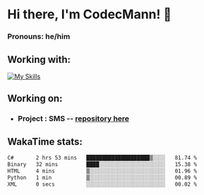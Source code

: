 # Hi there, I'm CodecMann! 👋

### Pronouns: he/him


## Working with:
[![My Skills](https://skillicons.dev/icons?i=kotlin,nodejs,django,python,bots&theme=dark)](https://skillicons.dev)


## Working on:
- ### Project : SMS -- [repository here](https://github.com/NikeStyleProject/project-sms)

## WakaTime stats:

<!--START_SECTION:waka-->

```txt
C#       2 hrs 53 mins   ████████████████████▒░░░░   81.74 %
Binary   32 mins         ████░░░░░░░░░░░░░░░░░░░░░   15.38 %
HTML     4 mins          ▒░░░░░░░░░░░░░░░░░░░░░░░░   01.96 %
Python   1 min           ▒░░░░░░░░░░░░░░░░░░░░░░░░   00.89 %
XML      0 secs          ░░░░░░░░░░░░░░░░░░░░░░░░░   00.02 %
```

<!--END_SECTION:waka-->
